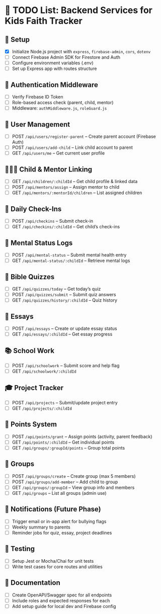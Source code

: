 # 📌 TODO List: Backend Services for Kids Faith Tracker

## 🔧 Setup
- [x] Initialize Node.js project with `express`, `firebase-admin`, `cors`, `dotenv`
- [ ] Connect Firebase Admin SDK for Firestore and Auth
- [ ] Configure environment variables (.env)
- [ ] Set up Express app with routes structure

## 🔐 Authentication Middleware
- [ ] Verify Firebase ID Token
- [ ] Role-based access check (parent, child, mentor)
- [ ] Middleware: `authMiddleware.js`, `roleGuard.js`

## 👤 User Management
- [ ] POST `/api/users/register-parent` – Create parent account (Firebase Auth)
- [ ] POST `/api/users/add-child` – Link child account to parent
- [ ] GET `/api/users/me` – Get current user profile

## 👨‍👩‍👧 Child & Mentor Linking
- [ ] GET `/api/children/:childId` – Get child profile & linked data
- [ ] POST `/api/mentors/assign` – Assign mentor to child
- [ ] GET `/api/mentors/:mentorId/children` – List assigned children

## 📆 Daily Check-Ins
- [ ] POST `/api/checkins` – Submit check-in
- [ ] GET `/api/checkins/:childId` – Get child’s check-ins

## 🧠 Mental Status Logs
- [ ] POST `/api/mental-status` – Submit mental health entry
- [ ] GET `/api/mental-status/:childId` – Retrieve mental logs

## 📖 Bible Quizzes
- [ ] GET `/api/quizzes/today` – Get today’s quiz
- [ ] POST `/api/quizzes/submit` – Submit quiz answers
- [ ] GET `/api/quizzes/history/:childId` – Quiz history

## 📝 Essays
- [ ] POST `/api/essays` – Create or update essay status
- [ ] GET `/api/essays/:childId` – Get essay progress

## 📚 School Work
- [ ] POST `/api/schoolwork` – Submit score and help flag
- [ ] GET `/api/schoolwork/:childId`

## 🎓 Project Tracker
- [ ] POST `/api/projects` – Submit/update project entry
- [ ] GET `/api/projects/:childId`

## 🧮 Points System
- [ ] POST `/api/points/grant` – Assign points (activity, parent feedback)
- [ ] GET `/api/points/:childId` – Get individual points
- [ ] GET `/api/groups/:groupId/points` – Group total points

## 👥 Groups
- [ ] POST `/api/groups/create` – Create group (max 5 members)
- [ ] POST `/api/groups/add-member` – Add child to group
- [ ] GET `/api/groups/:groupId` – View group info and members
- [ ] GET `/api/groups` – List all groups (admin use)

## 🔔 Notifications (Future Phase)
- [ ] Trigger email or in-app alert for bullying flags
- [ ] Weekly summary to parents
- [ ] Reminder jobs for quiz, essay, project deadlines

## 🧪 Testing
- [ ] Setup Jest or Mocha/Chai for unit tests
- [ ] Write test cases for core routes and utilities

## 📄 Documentation
- [ ] Create OpenAPI/Swagger spec for all endpoints
- [ ] Include roles and expected responses for each
- [ ] Add setup guide for local dev and Firebase config
